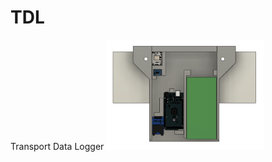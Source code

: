 # TDL
Transport Data Logger
<img src="https://github.com/auklett/TDL/blob/main/TDL-CAD.png" width=50%>


